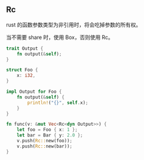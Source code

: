 ## Rc

rust 的函数参数类型为非引用时，将会吃掉参数的所有权。

当不需要 share 时，使用 Box，否则使用 Rc。

```rust
trait Output {
    fn output(&self);
}

struct Foo {
    x: i32,
}

impl Output for Foo {
    fn output(&self) {
        println!("{}", self.x);
    }
}

fn func(v: &mut Vec<Rc<dyn Output>>) {
    let foo = Foo { x: 1 };
    let bar = Bar { y: 2.0 };
    v.push(Rc::new(foo));
    v.push(Rc::new(bar));
}
```

